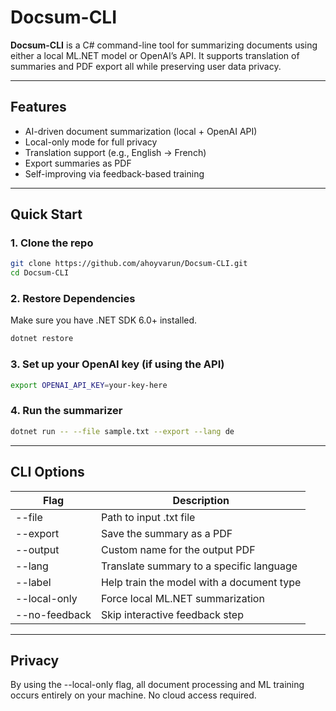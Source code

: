 #  Docsum-CLI

**Docsum-CLI** is a C# command-line tool for summarizing documents using either a local ML.NET model or OpenAI’s API. It supports translation of summaries and PDF export all while preserving user data privacy.

---

##  Features

-  AI-driven document summarization (local + OpenAI API)
-  Local-only mode for full privacy
-  Translation support (e.g., English → French)
-  Export summaries as PDF
-  Self-improving via feedback-based training

---

## Quick Start
### 1. Clone the repo
```bash
git clone https://github.com/ahoyvarun/Docsum-CLI.git
cd Docsum-CLI
```
### 2. Restore Dependencies
Make sure you have .NET SDK 6.0+ installed.
```bash
dotnet restore
```
### 3. Set up your OpenAI key (if using the API)
```bash
export OPENAI_API_KEY=your-key-here
```
### 4. Run the summarizer
```bash
dotnet run -- --file sample.txt --export --lang de
```

---

## CLI Options
| Flag        | Description |
|-------------|------------------|
| --file | Path to input .txt file  |
| --export | Save the summary as a PDF  |
| --output | Custom name for the output PDF  |
| --lang | Translate summary to a specific language  |
| --label | Help train the model with a document type  |
| --local-only | Force local ML.NET summarization  |
| --no-feedback | Skip interactive feedback step |

---

## Privacy 
By using the --local-only flag, all document processing and ML training occurs entirely on your machine. No cloud access required.



